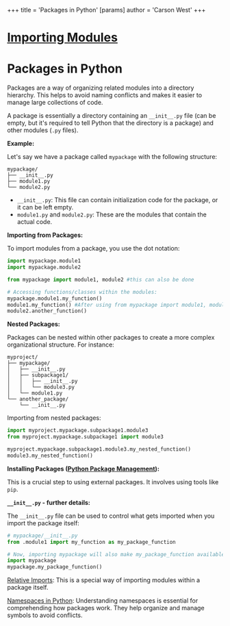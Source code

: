 +++
 title = 'Packages in Python'
[params]
	author = 'Carson West'
+++
# [Importing Modules](./../importing-modules/)
# Packages in Python

Packages are a way of organizing related modules into a directory hierarchy.  This helps to avoid naming conflicts and makes it easier to manage large collections of code.

A package is essentially a directory containing an `__init__.py` file (can be empty, but it's required to tell Python that the directory is a package) and other modules (`.py` files).

**Example:**

Let's say we have a package called `mypackage` with the following structure:

```
mypackage/
├── __init__.py
├── module1.py
└── module2.py
```

* `__init__.py`:  This file can contain initialization code for the package, or it can be left empty.
* `module1.py` and `module2.py`: These are the modules that contain the actual code.


**Importing from Packages:**

To import modules from a package, you use the dot notation:

```python
import mypackage.module1
import mypackage.module2

from mypackage import module1, module2 #this can also be done

# Accessing functions/classes within the modules:
mypackage.module1.my_function()
module1.my_function() #After using from mypackage import module1, module2
module2.another_function()
```

**Nested Packages:**

Packages can be nested within other packages to create a more complex organizational structure.  For instance:

```
myproject/
├── mypackage/
│   ├── __init__.py
│   ├── subpackage1/
│   │   ├── __init__.py
│   │   └── module3.py
│   └── module1.py
└── another_package/
    └── __init__.py

```

Importing from nested packages:

```python
import myproject.mypackage.subpackage1.module3
from myproject.mypackage.subpackage1 import module3

myproject.mypackage.subpackage1.module3.my_nested_function()
module3.my_nested_function()
```

**Installing Packages ([Python Package Management](./../python-package-management/)):**

This is a crucial step to using external packages.  It involves using tools like `pip`.


**`__init__.py` - further details:**

The `__init__.py` file can be used to control what gets imported when you import the package itself:

```python
# mypackage/__init__.py
from .module1 import my_function as my_package_function

# Now, importing mypackage will also make my_package_function available:
import mypackage
mypackage.my_package_function()
```

[Relative Imports](./../relative-imports/): This is a special way of importing modules within a package itself.


[Namespaces in Python](./../namespaces-in-python/):  Understanding namespaces is essential for comprehending how packages work.  They help organize and manage symbols to avoid conflicts.
